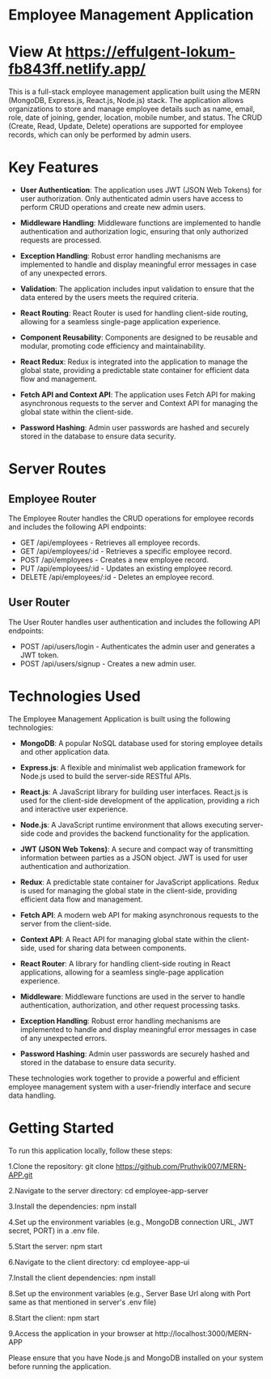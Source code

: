 # Employee Management Application
# View At https://effulgent-lokum-fb843ff.netlify.app/

This is a full-stack employee management application built using the MERN (MongoDB, Express.js, React.js, Node.js) stack. The application allows organizations to store and manage employee details such as name, email, role, date of joining, gender, location, mobile number, and status. The CRUD (Create, Read, Update, Delete) operations are supported for employee records, which can only be performed by admin users.

# Key Features

+ **User Authentication**: The application uses JWT (JSON Web Tokens) for user authorization. Only authenticated admin users have access to perform CRUD operations and create new admin users.

+ **Middleware Handling**: Middleware functions are implemented to handle authentication and authorization logic, ensuring that only authorized requests are processed.

+ **Exception Handling**: Robust error handling mechanisms are implemented to handle and display meaningful error messages in case of any unexpected errors.

+ **Validation**: The application includes input validation to ensure that the data entered by the users meets the required criteria.

+ **React Routing**: React Router is used for handling client-side routing, allowing for a seamless single-page application experience.

+ **Component Reusability**: Components are designed to be reusable and modular, promoting code efficiency and maintainability.

+ **React Redux**: Redux is integrated into the application to manage the global state, providing a predictable state container for efficient data flow and management.

+ **Fetch API and Context API**: The application uses Fetch API for making asynchronous requests to the server and Context API for managing the global state within the client-side.

+ **Password Hashing**: Admin user passwords are hashed and securely stored in the database to ensure data security.

# Server Routes

## Employee Router
The Employee Router handles the CRUD operations for employee records and includes the following API endpoints:
+ GET /api/employees - Retrieves all employee records.
+ GET /api/employees/:id - Retrieves a specific employee record.
+ POST /api/employees - Creates a new employee record.
+ PUT /api/employees/:id - Updates an existing employee record.
+ DELETE /api/employees/:id - Deletes an employee record.

## User Router
The User Router handles user authentication and includes the following API endpoints:

+ POST /api/users/login - Authenticates the admin user and generates a JWT token.
+ POST /api/users/signup - Creates a new admin user.

# Technologies Used
The Employee Management Application is built using the following technologies:

+ **MongoDB**: A popular NoSQL database used for storing employee details and other application data.

+ **Express.js**: A flexible and minimalist web application framework for Node.js used to build the server-side RESTful APIs.

+ **React.js**: A JavaScript library for building user interfaces. React.js is used for the client-side development of the application, providing a rich and interactive user experience.

+ **Node.js**: A JavaScript runtime environment that allows executing server-side code and provides the backend functionality for the application.

+ **JWT (JSON Web Tokens)**: A secure and compact way of transmitting information between parties as a JSON object. JWT is used for user authentication and authorization.

+ **Redux**: A predictable state container for JavaScript applications. Redux is used for managing the global state in the client-side, providing efficient data flow and management.

+ **Fetch API**: A modern web API for making asynchronous requests to the server from the client-side.

+ **Context API**: A React API for managing global state within the client-side, used for sharing data between components.

+ **React Router**: A library for handling client-side routing in React applications, allowing for a seamless single-page application experience.

+ **Middleware**: Middleware functions are used in the server to handle authentication, authorization, and other request processing tasks.

+ **Exception Handling**: Robust error handling mechanisms are implemented to handle and display meaningful error messages in case of any unexpected errors.

+ **Password Hashing**: Admin user passwords are securely hashed and stored in the database to ensure data security.

These technologies work together to provide a powerful and efficient employee management system with a user-friendly interface and secure data handling.

# Getting Started

To run this application locally, follow these steps:

1.Clone the repository: git clone https://github.com/Pruthvik007/MERN-APP.git

2.Navigate to the server directory: cd employee-app-server

3.Install the dependencies: npm install

4.Set up the environment variables (e.g., MongoDB connection URL, JWT secret, PORT) in a .env file.

5.Start the server: npm start

6.Navigate to the client directory: cd employee-app-ui

7.Install the client dependencies: npm install

8.Set up the environment variables (e.g., Server Base Url along with Port same as that mentioned in server's .env file)

8.Start the client: npm start

9.Access the application in your browser at http://localhost:3000/MERN-APP

Please ensure that you have Node.js and MongoDB installed on your system before running the application.



